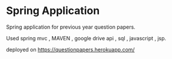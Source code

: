 # Spring Application 

Spring application for previous year question papers.

Used spring mvc , MAVEN , google drive api , sql , javascript , jsp.

deployed on https://questionpapers.herokuapp.com/
